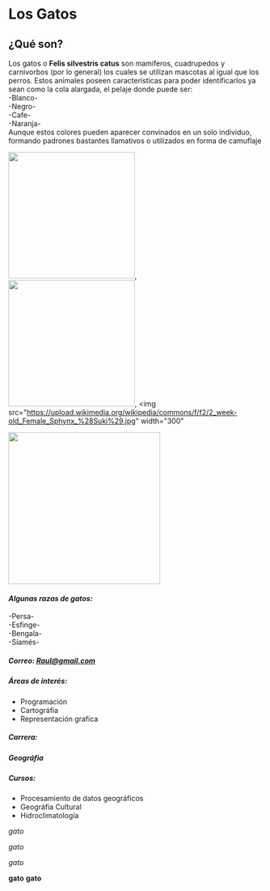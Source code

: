 # **Los Gatos**

## **¿Qué son?**

Los gatos o **Felis silvestris catus** son mamiferos, cuadrupedos y carnivorbos (por lo general) los cuales se utilizan mascotas al igual que los perros. Estos animales poseen caracteristicas para poder identificarlos ya sean como la cola alargada, el pelaje donde puede ser:  
-Blanco-  
-Negro-  
-Cafe-  
-Naranja-  
Aunque estos colores pueden aparecer convinados en un solo individuo, formando padrones bastantes llamativos o utilizados en forma de camuflaje





<img src="https://upload.wikimedia.org/wikipedia/commons/5/50/Sushi_10_meses_wikipedia.JPG" width="250">, <img src="https://upload.wikimedia.org/wikipedia/commons/thumb/4/4d/Cat_November_2010-1a.jpg/449px-Cat_November_2010-1a.jpg" width="250">, <img src="https://upload.wikimedia.org/wikipedia/commons/f/f2/2_week-old_Female_Sphynx_%28Suki%29.jpg" width="300"





 
<img src="https://upload.wikimedia.org/wikipedia/commons/thumb/1/1f/As08-16-2593.jpg/678px-As08-16-2593.jpg?20120418171958" width="300">

#### *__Algunas razas de gatos:__*   
-Persa-   
-Esfinge-   
-Bengala-   
-Siamés-   

##### Correo: Raul@gmail.com



##### *__Áreas de interés:__*
- Programación
- Cartográfia
- Representación grafica


##### *__Carrera:__*  
##### Geográfia   

##### *__Cursos:__*  
- Procesamiento de datos geográficos
- Geográfia Cultural
- Hidroclimatología



*gato*


_gato_


*_gato_*


**gato**
__gato__
